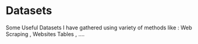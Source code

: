 # Datasets
Some Useful Datasets I have gathered using variety of methods like : Web Scraping , Websites Tables , ....

